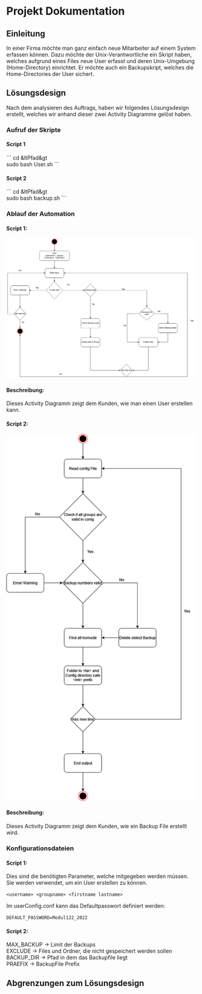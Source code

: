 # Projekt Dokumentation

## Einleitung
In einer Firma möchte man ganz einfach neue Mitarbeiter auf einem System erfassen können. Dazu möchte der Unix-Verantwortliche ein Skript haben, welches aufgrund eines Files neue User erfasst und deren Unix-Umgebung (Home-Directory) einrichtet. Er möchte auch ein Backupskript, welches die Home-Directories der User sichert.

## Lösungsdesign
Nach dem analysieren des Auftrags, haben wir folgendes Lösungsdesign erstellt, welches wir anhand dieser zwei Activity Diagramme gelöst haben.

### Aufruf der Skripte

#### Script 1
´´´
cd &ltPfad&gt <br>
sudo bash User.sh
´´´

#### Script 2
´´´
cd &ltPfad&gt <br>
sudo bash backup.sh
´´´

### Ablauf der Automation

#### Script 1:
![Activity Diagramm](ActivityDiagram.png)

#### Beschreibung:
Dieses Activity Diagramm zeigt dem Kunden, wie man einen User erstellen kann.

#### Script 2:
![Activity Diagramm](ActivityDiagram_Config.png)

#### Beschreibung:
Dieses Activity Diagramm zeigt dem Kunden, wie ein Backup File erstellt wird.

### Konfigurationsdateien

#### Script 1: 

Dies sind die benötigten Parameter, welche mitgegeben werden müssen. Sie werden verwendet, um ein User erstellen zu können.
```
<username> <groupname> <firstname lastname>
```

Im userConfig.conf kann das Defaultpasswort definiert werden: <br>
```
DEFAULT_PASSWORD=Modul122_2022
```

#### Script 2:

MAX_BACKUP  -> Limit der Backups<br>
EXCLUDE     -> Files und Ordner, die nicht gespeichert werden sollen<br>
BACKUP_DIR  -> Pfad in dem das Backupfile liegt<br>
PRAEFIX     -> BackupFile Prefix<br>

## Abgrenzungen zum Lösungsdesign

